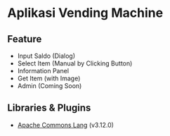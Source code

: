 # Aplikasi Vending Machine

## Feature
* Input Saldo (Dialog)
* Select Item (Manual by Clicking Button)
* Information Panel
* Get Item (with Image)
* Admin (Coming Soon)

## Libraries & Plugins
* [Apache Commons Lang](https://commons.apache.org/proper/commons-lang/download_lang.cgi) (v3.12.0)

